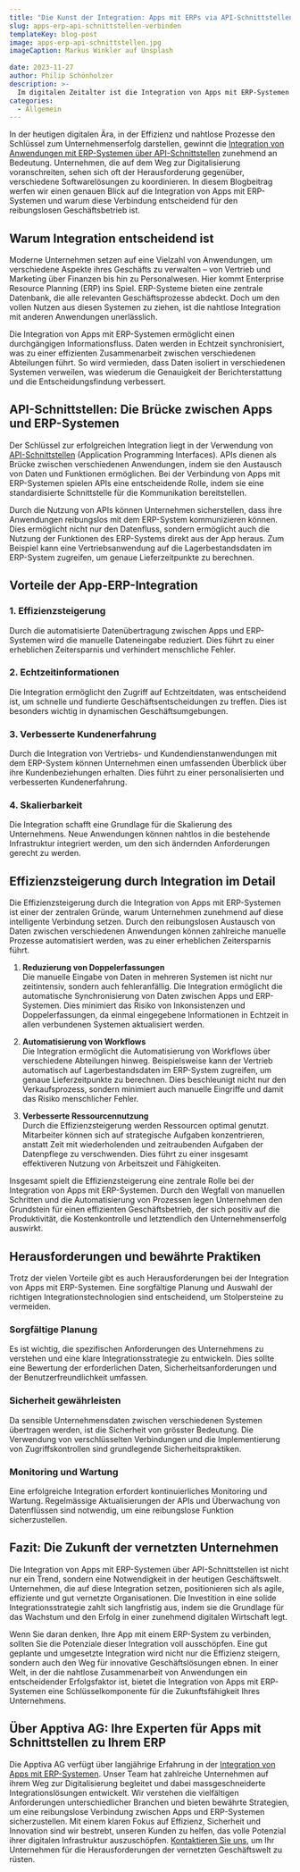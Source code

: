 ```yaml
---
title: "Die Kunst der Integration: Apps mit ERPs via API-Schnittstellen verbinden"
slug: apps-erp-api-schnittstellen-verbinden
templateKey: blog-post
image: apps-erp-api-schnittstellen.jpg
imageCaption: Markus Winkler auf Unsplash
  
date: 2023-11-27
author: Philip Schönholzer
description: >-
  Im digitalen Zeitalter ist die Integration von Apps mit ERP-Systemen über APIs für Unternehmen von entscheidender Bedeutung. Dieser Beitrag erläutert die Bedeutung dieser Integration für effiziente Geschäftsprozesse.
categories:
  - Allgemein
---
```


In der heutigen digitalen Ära, in der Effizienz und nahtlose Prozesse den Schlüssel zum Unternehmenserfolg darstellen, gewinnt die [Integration von Anwendungen mit ERP-Systemen über API-Schnittstellen](/schnittstellen-entwickeln/) zunehmend an Bedeutung. Unternehmen, die auf dem Weg zur Digitalisierung voranschreiten, sehen sich oft der Herausforderung gegenüber, verschiedene Softwarelösungen zu koordinieren. In diesem Blogbeitrag werfen wir einen genauen Blick auf die Integration von Apps mit ERP-Systemen und warum diese Verbindung entscheidend für den reibungslosen Geschäftsbetrieb ist.

## Warum Integration entscheidend ist

Moderne Unternehmen setzen auf eine Vielzahl von Anwendungen, um verschiedene Aspekte ihres Geschäfts zu verwalten – von Vertrieb und Marketing über Finanzen bis hin zu Personalwesen. Hier kommt Enterprise Resource Planning (ERP) ins Spiel. ERP-Systeme bieten eine zentrale Datenbank, die alle relevanten Geschäftsprozesse abdeckt. Doch um den vollen Nutzen aus diesen Systemen zu ziehen, ist die nahtlose Integration mit anderen Anwendungen unerlässlich.

Die Integration von Apps mit ERP-Systemen ermöglicht einen durchgängigen Informationsfluss. Daten werden in Echtzeit synchronisiert, was zu einer effizienten Zusammenarbeit zwischen verschiedenen Abteilungen führt. So wird vermieden, dass Daten isoliert in verschiedenen Systemen verweilen, was wiederum die Genauigkeit der Berichterstattung und die Entscheidungsfindung verbessert.

## API-Schnittstellen: Die Brücke zwischen Apps und ERP-Systemen

Der Schlüssel zur erfolgreichen Integration liegt in der Verwendung von [API-Schnittstellen](/schnittstellen-entwickeln/) (Application Programming Interfaces). APIs dienen als Brücke zwischen verschiedenen Anwendungen, indem sie den Austausch von Daten und Funktionen ermöglichen. Bei der Verbindung von Apps mit ERP-Systemen spielen APIs eine entscheidende Rolle, indem sie eine standardisierte Schnittstelle für die Kommunikation bereitstellen.

Durch die Nutzung von APIs können Unternehmen sicherstellen, dass ihre Anwendungen reibungslos mit dem ERP-System kommunizieren können. Dies ermöglicht nicht nur den Datenfluss, sondern ermöglicht auch die Nutzung der Funktionen des ERP-Systems direkt aus der App heraus. Zum Beispiel kann eine Vertriebsanwendung auf die Lagerbestandsdaten im ERP-System zugreifen, um genaue Lieferzeitpunkte zu berechnen.

## Vorteile der App-ERP-Integration

### 1. Effizienzsteigerung

Durch die automatisierte Datenübertragung zwischen Apps und ERP-Systemen wird die manuelle Dateneingabe reduziert. Dies führt zu einer erheblichen Zeitersparnis und verhindert menschliche Fehler.

### 2. Echtzeitinformationen

Die Integration ermöglicht den Zugriff auf Echtzeitdaten, was entscheidend ist, um schnelle und fundierte Geschäftsentscheidungen zu treffen. Dies ist besonders wichtig in dynamischen Geschäftsumgebungen.

### 3. Verbesserte Kundenerfahrung

Durch die Integration von Vertriebs- und Kundendienstanwendungen mit dem ERP-System können Unternehmen einen umfassenden Überblick über ihre Kundenbeziehungen erhalten. Dies führt zu einer personalisierten und verbesserten Kundenerfahrung.

### 4. Skalierbarkeit

Die Integration schafft eine Grundlage für die Skalierung des Unternehmens. Neue Anwendungen können nahtlos in die bestehende Infrastruktur integriert werden, um den sich ändernden Anforderungen gerecht zu werden.

## Effizienzsteigerung durch Integration im Detail

Die Effizienzsteigerung durch die Integration von Apps mit ERP-Systemen ist einer der zentralen Gründe, warum Unternehmen zunehmend auf diese intelligente Verbindung setzen. Durch den reibungslosen Austausch von Daten zwischen verschiedenen Anwendungen können zahlreiche manuelle Prozesse automatisiert werden, was zu einer erheblichen Zeitersparnis führt.

1. **Reduzierung von Doppelerfassungen**  
Die manuelle Eingabe von Daten in mehreren Systemen ist nicht nur zeitintensiv, sondern auch fehleranfällig. Die Integration ermöglicht die automatische Synchronisierung von Daten zwischen Apps und ERP-Systemen. Dies minimiert das Risiko von Inkonsistenzen und Doppelerfassungen, da einmal eingegebene Informationen in Echtzeit in allen verbundenen Systemen aktualisiert werden.

2. **Automatisierung von Workflows**  
Die Integration ermöglicht die Automatisierung von Workflows über verschiedene Abteilungen hinweg. Beispielsweise kann der Vertrieb automatisch auf Lagerbestandsdaten im ERP-System zugreifen, um genaue Lieferzeitpunkte zu berechnen. Dies beschleunigt nicht nur den Verkaufsprozess, sondern minimiert auch manuelle Eingriffe und damit das Risiko menschlicher Fehler.

3. **Verbesserte Ressourcennutzung**  
Durch die Effizienzsteigerung werden Ressourcen optimal genutzt. Mitarbeiter können sich auf strategische Aufgaben konzentrieren, anstatt Zeit mit wiederholenden und zeitraubenden Aufgaben der Datenpflege zu verschwenden. Dies führt zu einer insgesamt effektiveren Nutzung von Arbeitszeit und Fähigkeiten.

Insgesamt spielt die Effizienzsteigerung eine zentrale Rolle bei der Integration von Apps mit ERP-Systemen. Durch den Wegfall von manuellen Schritten und die Automatisierung von Prozessen legen Unternehmen den Grundstein für einen effizienten Geschäftsbetrieb, der sich positiv auf die Produktivität, die Kostenkontrolle und letztendlich den Unternehmenserfolg auswirkt.

## Herausforderungen und bewährte Praktiken

Trotz der vielen Vorteile gibt es auch Herausforderungen bei der Integration von Apps mit ERP-Systemen. Eine sorgfältige Planung und Auswahl der richtigen Integrationstechnologien sind entscheidend, um Stolpersteine zu vermeiden.

### Sorgfältige Planung

Es ist wichtig, die spezifischen Anforderungen des Unternehmens zu verstehen und eine klare Integrationsstrategie zu entwickeln. Dies sollte eine Bewertung der erforderlichen Daten, Sicherheitsanforderungen und der Benutzerfreundlichkeit umfassen.

### Sicherheit gewährleisten

Da sensible Unternehmensdaten zwischen verschiedenen Systemen übertragen werden, ist die Sicherheit von grösster Bedeutung. Die Verwendung von verschlüsselten Verbindungen und die Implementierung von Zugriffskontrollen sind grundlegende Sicherheitspraktiken.

### Monitoring und Wartung

Eine erfolgreiche Integration erfordert kontinuierliches Monitoring und Wartung. Regelmässige Aktualisierungen der APIs und Überwachung von Datenflüssen sind notwendig, um eine reibungslose Funktion sicherzustellen.

## Fazit: Die Zukunft der vernetzten Unternehmen

Die Integration von Apps mit ERP-Systemen über API-Schnittstellen ist nicht nur ein Trend, sondern eine Notwendigkeit in der heutigen Geschäftswelt. Unternehmen, die auf diese Integration setzen, positionieren sich als agile, effiziente und gut vernetzte Organisationen. Die Investition in eine solide Integrationsstrategie zahlt sich langfristig aus, indem sie die Grundlage für das Wachstum und den Erfolg in einer zunehmend digitalen Wirtschaft legt.

Wenn Sie daran denken, Ihre App mit einem ERP-System zu verbinden, sollten Sie die Potenziale dieser Integration voll ausschöpfen. Eine gut geplante und umgesetzte Integration wird nicht nur die Effizienz steigern, sondern auch den Weg für innovative Geschäftslösungen ebnen. In einer Welt, in der die nahtlose Zusammenarbeit von Anwendungen ein entscheidender Erfolgsfaktor ist, bietet die Integration von Apps mit ERP-Systemen eine Schlüsselkomponente für die Zukunftsfähigkeit Ihres Unternehmens.

## Über Apptiva AG: Ihre Experten für Apps mit Schnittstellen zu Ihrem ERP

Die Apptiva AG verfügt über langjährige Erfahrung in der [Integration von Apps mit ERP-Systemen](/schnittstellen-entwickeln/). Unser Team hat zahlreiche Unternehmen auf ihrem Weg zur Digitalisierung begleitet und dabei massgeschneiderte Integrationslösungen entwickelt. Wir verstehen die vielfältigen Anforderungen unterschiedlicher Branchen und bieten bewährte Strategien, um eine reibungslose Verbindung zwischen Apps und ERP-Systemen sicherzustellen. Mit einem klaren Fokus auf Effizienz, Sicherheit und Innovation sind wir bestrebt, unseren Kunden zu helfen, das volle Potenzial ihrer digitalen Infrastruktur auszuschöpfen. [Kontaktieren Sie uns](/kontakt/), um Ihr Unternehmen für die Herausforderungen der vernetzten Geschäftswelt zu rüsten.
